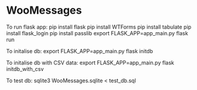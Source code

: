 # WooMessages

To run flask app:
 <activate virtual environment>
 pip install flask
 pip install WTForms
 pip install tabulate
 pip install flask_login
 pip install passlib
 export FLASK_APP=app_main.py
 flask run
  
To initalise db:
 export FLASK_APP=app_main.py
 flask initdb

To initalise db with CSV data:
 export FLASK_APP=app_main.py
 flask initdb_with_csv <filename>
  
To test db:
 sqlite3 WooMessages.sqlite < test_db.sql
  
